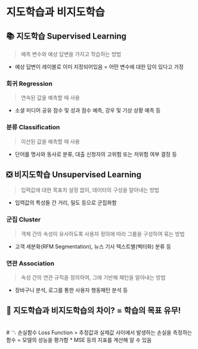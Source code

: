 # 지도학습과 비지도학습
## 📚 지도학습 Supervised Learning
> 예측 변수와 예상 답변을 가지고 학습하는 방법
* 예상 답변이 레이블로 이미 지정되어있음 = 어떤 변수에 대한 답이 있다고 가정
### 회귀 Regression
> 연속된 값을 예측할 때 사용
* 소셜 미디어 공유 점수 및 성과 점수 예측, 강우 및 기상 상황 예측 등
### 분류 Classification
> 이산된 값을 예측할 때 사용
* 단어를 명사와 동사로 분류, 대출 신청자의 고위험 또는 저위험 여부 결정 등
## ❎ 비지도학습 Unsupervised Learning
> 입력값에 대한 목표치 설정 없이, 데이터의 구성을 알아내는 방법
* 입력값의 특성들 간 거리, 밀도 등으로 군집화함
### 군집 Cluster
> 객체 간의 속성이 유사하도록 사용자 정의에 따라 그룹을 구성하여 묶는 방법
* 고객 세분화(RFM Segmentation), 뉴스 기사 텍스트별(벡터화) 분류 등
### 연관 Association
> 속성 간의 연관 규칙을 정의하여, 그에 기반해 패턴을 알아내는 방법
* 장바구니 분석, 로그를 통한 사용자 행동패턴 분석 등
## 🤔 지도학습과 비지도학습의 차이? = 학습의 목표 유무! <br/>
<br/>
# 〽 손실함수 Loss Function
> 추정값과 실제값 사이에서 발생하는 손실을 측정하는 함수 = 모델의 성능을 평가함
* MSE 등의 지표를 계산해 알 수 있음
